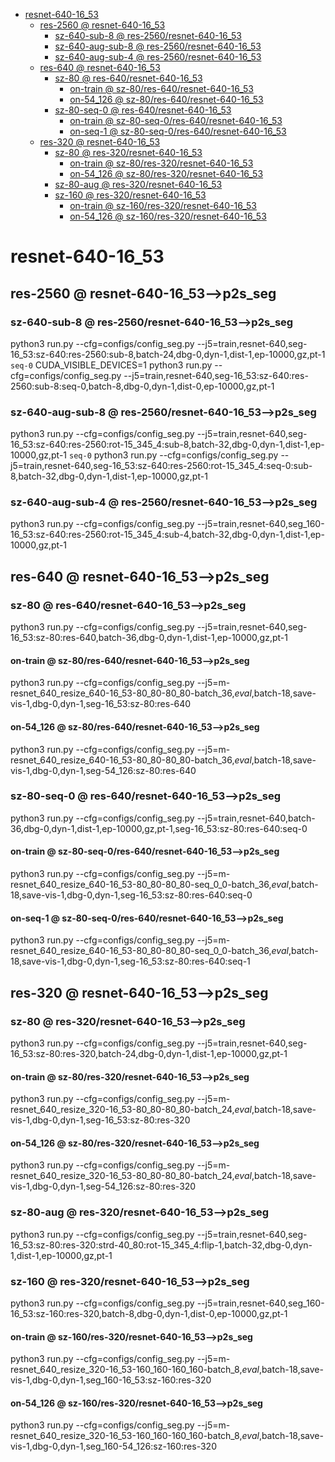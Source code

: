 <!-- MarkdownTOC -->

- [resnet-640-16_53](#resnet_640_16_5_3_)
    - [res-2560       @ resnet-640-16_53](#res_2560___resnet_640_16_53_)
        - [sz-640-sub-8       @ res-2560/resnet-640-16_53](#sz_640_sub_8___res_2560_resnet_640_16_5_3_)
        - [sz-640-aug-sub-8       @ res-2560/resnet-640-16_53](#sz_640_aug_sub_8___res_2560_resnet_640_16_5_3_)
        - [sz-640-aug-sub-4       @ res-2560/resnet-640-16_53](#sz_640_aug_sub_4___res_2560_resnet_640_16_5_3_)
    - [res-640       @ resnet-640-16_53](#res_640___resnet_640_16_53_)
        - [sz-80       @ res-640/resnet-640-16_53](#sz_80___res_640_resnet_640_16_53_)
            - [on-train       @ sz-80/res-640/resnet-640-16_53](#on_train___sz_80_res_640_resnet_640_16_53_)
            - [on-54_126       @ sz-80/res-640/resnet-640-16_53](#on_54_126___sz_80_res_640_resnet_640_16_53_)
        - [sz-80-seq-0       @ res-640/resnet-640-16_53](#sz_80_seq_0___res_640_resnet_640_16_53_)
            - [on-train       @ sz-80-seq-0/res-640/resnet-640-16_53](#on_train___sz_80_seq_0_res_640_resnet_640_16_53_)
            - [on-seq-1       @ sz-80-seq-0/res-640/resnet-640-16_53](#on_seq_1___sz_80_seq_0_res_640_resnet_640_16_53_)
    - [res-320       @ resnet-640-16_53](#res_320___resnet_640_16_53_)
        - [sz-80       @ res-320/resnet-640-16_53](#sz_80___res_320_resnet_640_16_53_)
            - [on-train       @ sz-80/res-320/resnet-640-16_53](#on_train___sz_80_res_320_resnet_640_16_53_)
            - [on-54_126       @ sz-80/res-320/resnet-640-16_53](#on_54_126___sz_80_res_320_resnet_640_16_53_)
        - [sz-80-aug       @ res-320/resnet-640-16_53](#sz_80_aug___res_320_resnet_640_16_53_)
        - [sz-160       @ res-320/resnet-640-16_53](#sz_160___res_320_resnet_640_16_53_)
            - [on-train       @ sz-160/res-320/resnet-640-16_53](#on_train___sz_160_res_320_resnet_640_16_5_3_)
            - [on-54_126       @ sz-160/res-320/resnet-640-16_53](#on_54_126___sz_160_res_320_resnet_640_16_5_3_)

<!-- /MarkdownTOC -->
<a id="resnet_640_16_5_3_"></a>
# resnet-640-16_53
<a id="res_2560___resnet_640_16_53_"></a>
## res-2560       @ resnet-640-16_53-->p2s_seg
<a id="sz_640_sub_8___res_2560_resnet_640_16_5_3_"></a>
### sz-640-sub-8       @ res-2560/resnet-640-16_53-->p2s_seg
python3 run.py --cfg=configs/config_seg.py  --j5=train,resnet-640,seg-16_53:sz-640:res-2560:sub-8,batch-24,dbg-0,dyn-1,dist-1,ep-10000,gz,pt-1
`seq-0`
CUDA_VISIBLE_DEVICES=1 python3 run.py --cfg=configs/config_seg.py  --j5=train,resnet-640,seg-16_53:sz-640:res-2560:sub-8:seq-0,batch-8,dbg-0,dyn-1,dist-0,ep-10000,gz,pt-1

<a id="sz_640_aug_sub_8___res_2560_resnet_640_16_5_3_"></a>
### sz-640-aug-sub-8       @ res-2560/resnet-640-16_53-->p2s_seg
python3 run.py --cfg=configs/config_seg.py  --j5=train,resnet-640,seg-16_53:sz-640:res-2560:rot-15_345_4:sub-8,batch-32,dbg-0,dyn-1,dist-1,ep-10000,gz,pt-1
`seq-0`
python3 run.py --cfg=configs/config_seg.py  --j5=train,resnet-640,seg-16_53:sz-640:res-2560:rot-15_345_4:seq-0:sub-8,batch-32,dbg-0,dyn-1,dist-1,ep-10000,gz,pt-1

<a id="sz_640_aug_sub_4___res_2560_resnet_640_16_5_3_"></a>
### sz-640-aug-sub-4       @ res-2560/resnet-640-16_53-->p2s_seg
python3 run.py --cfg=configs/config_seg.py  --j5=train,resnet-640,seg_160-16_53:sz-640:res-2560:rot-15_345_4:sub-4,batch-32,dbg-0,dyn-1,dist-1,ep-10000,gz,pt-1

<a id="res_640___resnet_640_16_53_"></a>
## res-640       @ resnet-640-16_53-->p2s_seg
<a id="sz_80___res_640_resnet_640_16_53_"></a>
### sz-80       @ res-640/resnet-640-16_53-->p2s_seg
python3 run.py --cfg=configs/config_seg.py  --j5=train,resnet-640,seg-16_53:sz-80:res-640,batch-36,dbg-0,dyn-1,dist-1,ep-10000,gz,pt-1
<a id="on_train___sz_80_res_640_resnet_640_16_53_"></a>
#### on-train       @ sz-80/res-640/resnet-640-16_53-->p2s_seg
python3 run.py --cfg=configs/config_seg.py  --j5=m-resnet_640_resize_640-16_53-80_80-80_80-batch_36,_eval_,batch-18,save-vis-1,dbg-0,dyn-1,seg-16_53:sz-80:res-640
<a id="on_54_126___sz_80_res_640_resnet_640_16_53_"></a>
#### on-54_126       @ sz-80/res-640/resnet-640-16_53-->p2s_seg
python3 run.py --cfg=configs/config_seg.py  --j5=m-resnet_640_resize_640-16_53-80_80-80_80-batch_36,_eval_,batch-18,save-vis-1,dbg-0,dyn-1,seg-54_126:sz-80:res-640

<a id="sz_80_seq_0___res_640_resnet_640_16_53_"></a>
### sz-80-seq-0       @ res-640/resnet-640-16_53-->p2s_seg
python3 run.py --cfg=configs/config_seg.py  --j5=train,resnet-640,batch-36,dbg-0,dyn-1,dist-1,ep-10000,gz,pt-1,seg-16_53:sz-80:res-640:seq-0
<a id="on_train___sz_80_seq_0_res_640_resnet_640_16_53_"></a>
#### on-train       @ sz-80-seq-0/res-640/resnet-640-16_53-->p2s_seg
python3 run.py --cfg=configs/config_seg.py  --j5=m-resnet_640_resize_640-16_53-80_80-80_80-seq_0_0-batch_36,_eval_,batch-18,save-vis-1,dbg-0,dyn-1,seg-16_53:sz-80:res-640:seq-0

<a id="on_seq_1___sz_80_seq_0_res_640_resnet_640_16_53_"></a>
#### on-seq-1       @ sz-80-seq-0/res-640/resnet-640-16_53-->p2s_seg
python3 run.py --cfg=configs/config_seg.py  --j5=m-resnet_640_resize_640-16_53-80_80-80_80-seq_0_0-batch_36,_eval_,batch-18,save-vis-1,dbg-0,dyn-1,seg-16_53:sz-80:res-640:seq-1

<a id="res_320___resnet_640_16_53_"></a>
## res-320       @ resnet-640-16_53-->p2s_seg
<a id="sz_80___res_320_resnet_640_16_53_"></a>
### sz-80       @ res-320/resnet-640-16_53-->p2s_seg
python3 run.py --cfg=configs/config_seg.py  --j5=train,resnet-640,seg-16_53:sz-80:res-320,batch-24,dbg-0,dyn-1,dist-1,ep-10000,gz,pt-1
<a id="on_train___sz_80_res_320_resnet_640_16_53_"></a>
#### on-train       @ sz-80/res-320/resnet-640-16_53-->p2s_seg
python3 run.py --cfg=configs/config_seg.py  --j5=m-resnet_640_resize_320-16_53-80_80-80_80-batch_24,_eval_,batch-18,save-vis-1,dbg-0,dyn-1,seg-16_53:sz-80:res-320
<a id="on_54_126___sz_80_res_320_resnet_640_16_53_"></a>
#### on-54_126       @ sz-80/res-320/resnet-640-16_53-->p2s_seg
python3 run.py --cfg=configs/config_seg.py  --j5=m-resnet_640_resize_320-16_53-80_80-80_80-batch_24,_eval_,batch-18,save-vis-1,dbg-0,dyn-1,seg-54_126:sz-80:res-320

<a id="sz_80_aug___res_320_resnet_640_16_53_"></a>
### sz-80-aug       @ res-320/resnet-640-16_53-->p2s_seg
python3 run.py --cfg=configs/config_seg.py  --j5=train,resnet-640,seg-16_53:sz-80:res-320:strd-40_80:rot-15_345_4:flip-1,batch-32,dbg-0,dyn-1,dist-1,ep-10000,gz,pt-1

<a id="sz_160___res_320_resnet_640_16_53_"></a>
### sz-160       @ res-320/resnet-640-16_53-->p2s_seg
python3 run.py --cfg=configs/config_seg.py  --j5=train,resnet-640,seg_160-16_53:sz-160:res-320,batch-8,dbg-0,dyn-1,dist-0,ep-10000,gz,pt-1
<a id="on_train___sz_160_res_320_resnet_640_16_5_3_"></a>
#### on-train       @ sz-160/res-320/resnet-640-16_53-->p2s_seg
python3 run.py --cfg=configs/config_seg.py  --j5=m-resnet_640_resize_320-16_53-160_160-160_160-batch_8,_eval_,batch-18,save-vis-1,dbg-0,dyn-1,seg_160-16_53:sz-160:res-320
<a id="on_54_126___sz_160_res_320_resnet_640_16_5_3_"></a>
#### on-54_126       @ sz-160/res-320/resnet-640-16_53-->p2s_seg
python3 run.py --cfg=configs/config_seg.py  --j5=m-resnet_640_resize_320-16_53-160_160-160_160-batch_8,_eval_,batch-18,save-vis-1,dbg-0,dyn-1,seg_160-54_126:sz-160:res-320


